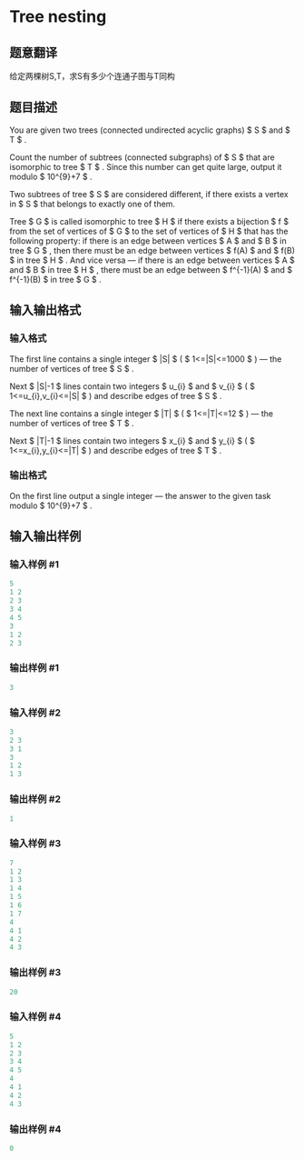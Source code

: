 # Tree nesting

## 题意翻译

给定两棵树S,T，求S有多少个连通子图与T同构

## 题目描述

You are given two trees (connected undirected acyclic graphs) $ S $ and $ T $ .

Count the number of subtrees (connected subgraphs) of $ S $ that are isomorphic to tree $ T $ . Since this number can get quite large, output it modulo $ 10^{9}+7 $ .

Two subtrees of tree $ S $ are considered different, if there exists a vertex in $ S $ that belongs to exactly one of them.

Tree $ G $ is called isomorphic to tree $ H $ if there exists a bijection $ f $ from the set of vertices of $ G $ to the set of vertices of $ H $ that has the following property: if there is an edge between vertices $ A $ and $ B $ in tree $ G $ , then there must be an edge between vertices $ f(A) $ and $ f(B) $ in tree $ H $ . And vice versa — if there is an edge between vertices $ A $ and $ B $ in tree $ H $ , there must be an edge between $ f^{-1}(A) $ and $ f^{-1}(B) $ in tree $ G $ .

## 输入输出格式

### 输入格式

The first line contains a single integer $ |S| $ ( $ 1<=|S|<=1000 $ ) — the number of vertices of tree $ S $ .

Next $ |S|-1 $ lines contain two integers $ u_{i} $ and $ v_{i} $ ( $ 1<=u_{i},v_{i}<=|S| $ ) and describe edges of tree $ S $ .

The next line contains a single integer $ |T| $ ( $ 1<=|T|<=12 $ ) — the number of vertices of tree $ T $ .

Next $ |T|-1 $ lines contain two integers $ x_{i} $ and $ y_{i} $ ( $ 1<=x_{i},y_{i}<=|T| $ ) and describe edges of tree $ T $ .

### 输出格式

On the first line output a single integer — the answer to the given task modulo $ 10^{9}+7 $ .

## 输入输出样例

### 输入样例 #1

```cpp
5
1 2
2 3
3 4
4 5
3
1 2
2 3

```
### 输出样例 #1

```cpp
3

```
### 输入样例 #2

```cpp
3
2 3
3 1
3
1 2
1 3

```
### 输出样例 #2

```cpp
1

```
### 输入样例 #3

```cpp
7
1 2
1 3
1 4
1 5
1 6
1 7
4
4 1
4 2
4 3

```
### 输出样例 #3

```cpp
20

```
### 输入样例 #4

```cpp
5
1 2
2 3
3 4
4 5
4
4 1
4 2
4 3

```
### 输出样例 #4

```cpp
0

```
